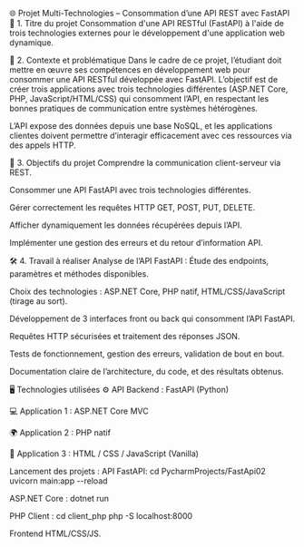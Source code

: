 🌐 Projet Multi-Technologies – Consommation d’une API REST avec FastAPI
📌 1. Titre du projet
Consommation d'une API RESTful (FastAPI) à l'aide de trois technologies externes pour le développement d'une application web dynamique.

🧩 2. Contexte et problématique
Dans le cadre de ce projet, l’étudiant doit mettre en œuvre ses compétences en développement web pour consommer une API RESTful développée avec FastAPI.
L’objectif est de créer trois applications avec trois technologies différentes (ASP.NET Core, PHP, JavaScript/HTML/CSS) qui consomment l’API, en respectant les bonnes pratiques de communication entre systèmes hétérogènes.

L’API expose des données depuis une base NoSQL, et les applications clientes doivent permettre d’interagir efficacement avec ces ressources via des appels HTTP.

🎯 3. Objectifs du projet
Comprendre la communication client-serveur via REST.

Consommer une API FastAPI avec trois technologies différentes.

Gérer correctement les requêtes HTTP GET, POST, PUT, DELETE.

Afficher dynamiquement les données récupérées depuis l’API.

Implémenter une gestion des erreurs et du retour d’information API.

🛠️ 4. Travail à réaliser
Analyse de l’API FastAPI : Étude des endpoints, paramètres et méthodes disponibles.

Choix des technologies : ASP.NET Core, PHP natif, HTML/CSS/JavaScript (tirage au sort).

Développement de 3 interfaces front ou back qui consomment l’API FastAPI.

Requêtes HTTP sécurisées et traitement des réponses JSON.

Tests de fonctionnement, gestion des erreurs, validation de bout en bout.

Documentation claire de l’architecture, du code, et des résultats obtenus.

🖥️ Technologies utilisées
⚙️ API Backend : FastAPI (Python)

💻 Application 1 : ASP.NET Core MVC

🌍 Application 2 : PHP natif

🎨 Application 3 : HTML / CSS / JavaScript (Vanilla)



Lancement des projets :
 API FastAPI:
cd PycharmProjects/FastApi02
uvicorn main:app --reload

ASP.NET Core : dotnet run 

PHP Client :
cd client_php
php -S localhost:8000 

Frontend HTML/CSS/JS.
